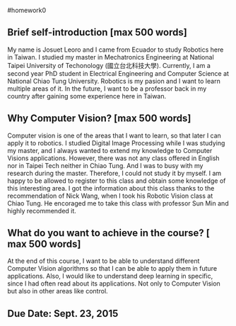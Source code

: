 #homework0

## Brief self-introduction [max 500 words]
My name is Josuet Leoro and I came from Ecuador to study Robotics here in Taiwan. I studied my master in Mechatronics Engineering at National Taipei University of Techonology (國立台北科技大學). Currently, I am a second year PhD student in Electrical Engineering and Computer Science at National Chiao Tung University. Robotics is my pasion and I want to learn multiple areas of it. In the future, I want to be a professor back in my country after gaining some experience here in Taiwan.

## Why Computer Vision? [max 500 words]
Computer vision is one of the areas that I want to learn, so that later I can apply it to robotics. I studied Digital Image Processing while I was studying my master, and I always wanted to extend my knowledge to Computer Visions applications. However, there was not any class offered in English nor in Taipei Tech neither in Chiao Tung. And I was to busy with my research during the master. Therefore, I could not study it by myself. I am happy to be allowed to register to this class and obtain some knowledge of this interesting area. I got the information about this class thanks to the recommendation of Nick Wang, when I took his Robotic Vision class at Chiao Tung. He encoraged me to take this class with professor Sun Min and highly recommended it.

## What do you want to achieve in the course? [ max 500 words]
At the end of this course, I want to be able to understand different Computer Vision algorithms so that I can be able to apply them in future applications. Also, I would like to understand deep learning in specific, since I had often read about its applications. Not only to Computer Vision but also in other areas like control.

## Due Date: Sept. 23, 2015
